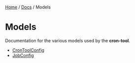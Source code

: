 [Home](/README.md) / [Docs](/docs/README.md) / Models

# Models
Documentation for the various models used by the **cron-tool**.

- [CronToolConfig](/docs/models/CronToolConfig.md)
- [JobConfig](/docs/models/JobConfig.md)